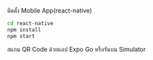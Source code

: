 ติดตั้ง Mobile App(react-native)

```bash
cd react-native
npm install
npm start
```
สแกน QR Code ด้วยแอป Expo Go หรือรันบน Simulator